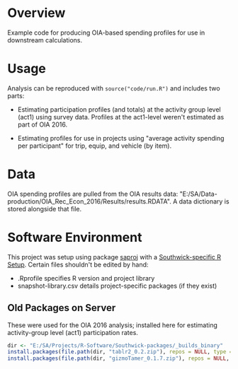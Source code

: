 
# Overview

Example code for producing OIA-based spending profiles for use in downstream calculations.

# Usage

Analysis can be reproduced with `source("code/run.R")` and includes two parts:

- Estimating participation profiles (and totals) at the activity group level (act1) using survey data. Profiles at the act1-level weren't estimated as part of OIA 2016.

- Estimating profiles for use in projects using "average activity spending per participant" for trip, equip, and vehicle (by item).

# Data

OIA spending profiles are pulled from the OIA results data: "E:/SA/Data-production/OIA_Rec_Econ_2016/Results/results.RDATA". A data dictionary is stored alongside that file.

# Software Environment

This project was setup using package [saproj](https://github.com/southwick-associates/saproj) with a [Southwick-specific R Setup](https://github.com/southwick-associates/R-setup). Certain files shouldn't be edited by hand:

- .Rprofile             specifies R version and project library
- snapshot-library.csv  details project-specific packages (if they exist)

## Old Packages on Server

These were used for the OIA 2016 analysis; installed here for estimating activity-group level (act1) participation rates.

```r
dir <- "E:/SA/Projects/R-Software/Southwick-packages/_builds_binary"
install.packages(file.path(dir, "tablr2_0.2.zip"), repos = NULL, type = "win.binary")
install.packages(file.path(dir, "gizmoTamer_0.1.7.zip"), repos = NULL, type = "win.binary")
```
